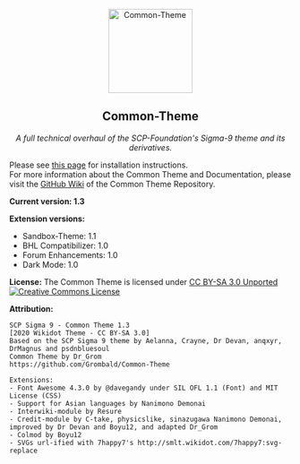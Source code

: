 <p align="center">
   <img src="http://o5command-int.wdfiles.com/local--files/tech-team:main/scp_tt_logo-small.png" alt="Common-Theme" height="150px">
</p>

<h2 align="center">Common-Theme</h2>

<p align="center">
    <em>A full technical overhaul of the SCP-Foundation's Sigma-9 theme and its derivatives.</em>
</p>

Please see [this page](https://github.com/Grombald/Common-Theme/wiki/Basic-installation) for installation instructions. <br>
For more information about the Common Theme and Documentation, please visit the [GitHub Wiki](https://github.com/Grombald/Common-Theme/wiki) of the Common Theme Repository.

**Current version: 1.3**

**Extension versions:**
- Sandbox-Theme: 1.1
- BHL Compatibilizer: 1.0
- Forum Enhancements: 1.0
- Dark Mode: 1.0

**License:** The Common Theme is licensed under [CC BY-SA 3.0 Unported](https://github.com/Grombald/Common-Theme/blob/master/LICENSE.md)<br>
<a rel="license" href="http://creativecommons.org/licenses/by-sa/3.0/"><img alt="Creative Commons License" style="border-width:0" src="https://i.creativecommons.org/l/by-sa/3.0/88x31.png" /></a>

**Attribution:**
```
SCP Sigma 9 - Common Theme 1.3
[2020 Wikidot Theme - CC BY-SA 3.0]
Based on the SCP Sigma 9 theme by Aelanna, Crayne, Dr Devan, anqxyr, DrMagnus and psdnbluesoul
Common Theme by Dr_Grom
https://github.com/Grombald/Common-Theme

Extensions:
- Font Awesome 4.3.0 by @davegandy under SIL OFL 1.1 (Font) and MIT License (CSS)
- Support for Asian languages by Nanimono Demonai
- Interwiki-module by Resure
- Credit-module by C-take, physicslike, sinazugawa Nanimono Demonai, improved by Dr Devan and Boyu12, and adapted Dr_Grom
- Colmod by Boyu12
- SVGs url-ified with 7happy7's http://smlt.wikidot.com/7happy7:svg-replace
```
